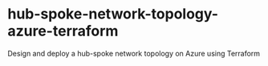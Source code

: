# hub-spoke-network-topology-azure-terraform
Design and deploy a hub-spoke network topology on Azure using Terraform
